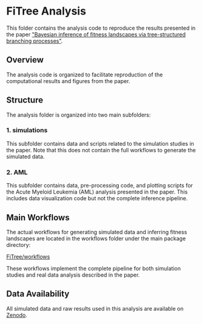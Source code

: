 # FiTree Analysis

This folder contains the analysis code to reproduce the results presented in the paper ["Bayesian inference of fitness landscapes via tree-structured branching processes"](https://doi.org/10.1101/2025.01.24.634649).

## Overview

The analysis code is organized to facilitate reproduction of the computational results and figures from the paper. 

## Structure

The analysis folder is organized into two main subfolders:

### 1. simulations

This subfolder contains data and scripts related to the simulation studies in the paper. Note that this does not contain the full workflows to generate the simulated data.

### 2. AML

This subfolder contains data, pre-processing code, and plotting scripts for the Acute Myeloid Leukemia (AML) analysis presented in the paper. This includes data visualization code but not the complete inference pipeline.

## Main Workflows

The actual workflows for generating simulated data and inferring fitness landscapes are located in the workflows folder under the main package directory:

[FiTree/workflows](../workflows)

These workflows implement the complete pipeline for both simulation studies and real data analysis described in the paper.

## Data Availability

All simulated data and raw results used in this analysis are available on [Zenodo](https://zenodo.org/records/15096570).


